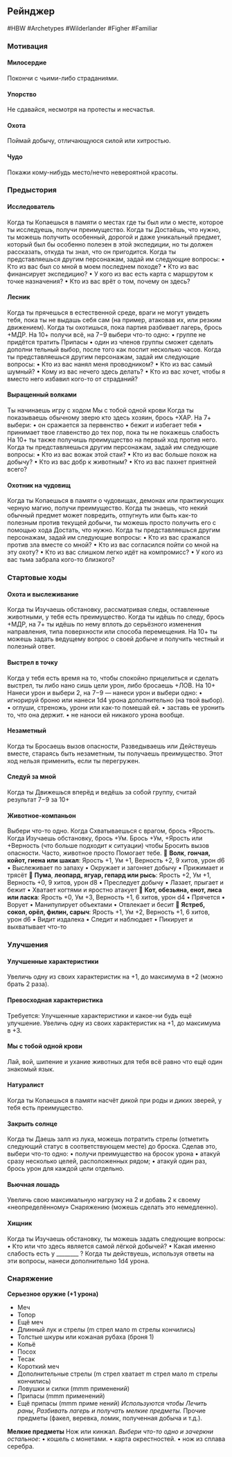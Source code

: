 ## **Рейнджер**

#HBW #Archetypes #Wilderlander #Figher #Familiar 
### **Мотивация**

#### **Милосердие** 
Покончи с чьими-либо страданиями.

#### **Упорство** 
Не сдавайся, несмотря на протесты и несчастья.

#### **Охота** 
Поймай добычу, отличающуюся силой или хитростью. 

#### **Чудо** 
Покажи кому-нибудь место/нечто невероятной красоты.

### **Предыстория**

#### **Исследователь** 
Когда ты Копаешься в памяти о местах где ты был или о месте, которое ты исследуешь, получи преимущество. 
Когда ты Достаёшь, что нужно, ты можешь получить особенный, дорогой и даже уникальный предмет, который был бы особенно полезен в этой экспедиции, но ты должен рассказать, откуда ты знал, что он пригодится. 
Когда ты представляешься другим персонажам, задай им следующие вопросы: 
• Кто из вас был со мной в моем последнем походе? 
• Кто из вас финансирует экспедицию? 
• У кого из вас есть карта с маршрутом к точке назначения? 
• Кто из вас врёт о том, почему он здесь?

#### **Лесник** 
Когда ты прячешься в естественной среде, враги не могут увидеть тебя, пока ты не выдашь себя сам (на пример, атаковав их, или резким движением). 
Когда ты охотишься, пока партия разбивает лагерь, брось +МДР. На 10+ получи всё, на 7−9 выбери что-то одно: 
• группе не придётся тратить Припасы 
• один из членов группы сможет сделать дополни тельный выбор, после того как поспит несколько часов. 
Когда ты представляешься другим персонажам, задай им следующие вопросы: 
• Кто из вас нанял меня проводником? 
• Кто из вас самый шумный? 
• Кому из вас нечего здесь делать? 
• Кто из вас хочет, чтобы я вместо него избавил кого-то от страданий?

#### **Выращенный волками** 
Ты начинаешь игру с ходом Мы с тобой одной крови 
Когда ты показываешь обычному зверю кто здесь хозяин, брось +ХАР. На 7+ выбери: 
• он сражается за первенство 
• бежит и избегает тебя 
• принимает твое главенство до тех пор, пока ты не покажешь слабость 
На 10+ ты также получишь преимущество на первый ход против него. 
Когда ты представляешься другим персонажам, задай им следующие вопросы: 
• Кто из вас вожак этой стаи? 
• Кто из вас больше похож на добычу? 
• Кто из вас добр к животным? 
• Кто из вас пахнет приятней всего?

#### **Охотник на чудовищ** 
Когда ты Копаешься в памяти о чудовищах, демонах или практикующих черную магию, получи преимущество. 
Когда ты знаешь, что некий обычный предмет может повредить, отпугнуть или быть как-то полезным против текущей добычи, ты можешь просто получить его с помощью хода Достать, что нужно.
Когда ты представляешься другим персонажам, задай им следующие вопросы: 
• Кто из вас сражался против зла вместе со мной? 
• Кто из вас согласился пойти со мной на эту охоту? 
• Кто из вас слишком легко идёт на компромисс? 
• У кого из вас тьма забрала кого-то близкого?

### **Стартовые ходы**

#### **Охота и выслеживание** 
Когда ты Изучаешь обстановку, рассматривая следы, оставленные животными, у тебя есть преимущество. 
Когда ты идёшь по следу, брось +МДР, на 7+ ты идёшь по нему вплоть до серьёзного изменения направления, типа поверхности или способа перемещения. На 10+ ты можешь задать ведущему вопрос о своей добыче и получить честный и полезный ответ.

#### **Выстрел в точку** 
Когда у тебя есть время на то, чтобы спокойно прицелиться и сделать выстрел, ты либо нано сишь цели урон, либо бросаешь +ЛОВ. На 10+ Нанеси урон и выбери 2, на 7−9 — нанеси урон и выбери одно: 
• игнорируй броню или нанеси 1d4 урона дополнительно (на твой выбор). 
• оглуши, стреножь, урони или как-то помешай ей. 
• заставь ее уронить то, что она держит. 
• не наноси ей никакого урона вообще.

#### **Незаметный** 
Когда ты Бросаешь вызов опасности, Разведываешь или Действуешь вместе, стараясь быть незаметным, ты получаешь преимущество. Этот ход нельзя применить, если ты перегружен.

#### **Следуй за мной** 
Когда ты Движешься вперёд и ведёшь за собой группу, считай результат 7−9 за 10+

#### **Животное-компаньон** 
Выбери что-то одно. Когда Схватываешься с врагом, брось +Ярость. Когда Изучаешь обстановку, брось +Ум. Брось +Ум, +Ярость или +Верность (что больше подходит к ситуации) чтобы Бросить вызов опасности. Часто, животное просто Помогает тебе. 
 **Волк**, **гончая, койот, гиена или шакал**: 
Ярость +1, Ум +1, Верность +2, 9 хитов, урон d6 
• Выслеживает по запаху 
• Окружает и загоняет добычу 
• Прижимает и трясёт 
 **Пума**, **леопард, ягуар, гепард или рысь**: 
Ярость +2, Ум +1, Верность +0, 9 хитов, урон d8 
• Преследует добычу 
• Лазает, прыгает и бежит 
• Хватает когтями и яростно атакует 
 **Кот, обезьяна, енот, лиса или ласка**: 
Ярость +0, Ум +3, Верность +1, 6 хитов, урон d4 
• Прячется 
• Ворует 
• Манипулирует объектами 
• Отвлекает и бесит 
 **Ястреб, сокол, орёл, филин, сарыч**: 
Ярость +1, Ум +2, Верность +1, 6 хитов, урон d6 
• Видит издалека 
• Следит и наблюдает 
• Пикирует и выхватывает что-то

### **Улучшения**

#### **Улучшенные характеристики** 
Увеличь одну из своих характеристик на +1, до максимума в +2 (можно брать 2 раза).

#### **Превосходная характеристика** 
Требуется: Улучшенные характеристики и какое-ни будь ещё улучшение. Увеличь одну из своих характеристик на +1, до максимума в +3.

#### **Мы с тобой одной крови** 
Лай, вой, шипение и ухание животных для тебя всё равно что ещё один знакомый язык.

#### **Натуралист** 
Когда ты Копаешься в памяти насчёт дикой при роды и диких зверей, у тебя есть преимущество.

#### **Закрыть солнце** 
Когда ты Даешь залп из лука, можешь потратить стрелы (отметить следующий статус в соответствующем месте) до броска. Сделав это, выбери что-то одно: 
• получи преимущество на бросок урона 
• атакуй сразу несколько целей, расположенных рядом;
• атакуй один раз, брось урон для каждой цели отдельно.

#### **Вьючная лошадь** 
Увеличь свою максимальную нагрузку на 2 и добавь 2 к своему «неопределённому» Снаряжению (можешь сделать это немедленно).

#### **Хищник** 
Когда ты Изучаешь обстановку, ты можешь задать следующие вопросы: 
• Кто или что здесь является самой лёгкой добычей? 
• Какая именно слабость есть у ________ ? 
Когда ты действуешь, используя ответы на эти вопросы, нанеси дополнительно 1d4 урона.

### **Снаряжение**

**Серьезное оружие (+1 урона)** 
- Меч 
- Топор 
- Ещё меч 
- Длинный лук и стрелы (m стрел мало m стрелы кончились) 
- Толстые шкуры или кожаная рубаха (броня 1) 
- Копьё 
- Посох 
- Тесак 
- Короткий меч 
- Дополнительные стрелы (m стрел хватает m стрел мало m стрелы кончились) 
- Ловушки и силки (mmm применений) 
- Припасы (mmm применений) 
- Ещё припасы (mmm приме нений) 
*Используются чтобы Лечить раны, Разбивать лагерь и получать мелкие предметы.* 
Прочие предметы (факел, веревка, ломик, полученная добыча и т.д.).

**Мелкие предметы**
Нож или кинжал. 
*Выбери что-то одно и зачеркни остальное*: 
• кошель с монетами. 
• карта окрестностей. 
• нож из сплава серебра.